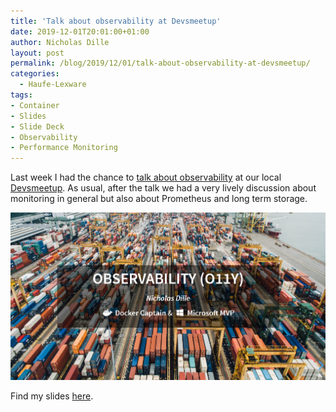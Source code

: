 ```yaml
---
title: 'Talk about observability at Devsmeetup'
date: 2019-12-01T20:01:00+01:00
author: Nicholas Dille
layout: post
permalink: /blog/2019/12/01/talk-about-observability-at-devsmeetup/
categories:
  - Haufe-Lexware
tags:
- Container
- Slides
- Slide Deck
- Observability
- Performance Monitoring
---
```


Last week I had the chance to [talk about observability](https://www.meetup.com/de-DE/Devsmeetup-Freiburg/events/vlftklyzpbkc/) at our local [Devsmeetup](https://www.meetup.com/de-DE/Devsmeetup-Freiburg/). As usual, after the talk we had a very lively discussion about monitoring in general but also about Prometheus and long term storage.

<img src="/media/2019/11/talk_devsmeetup.png" /><!-- .element: style="width: 80%" -->

<!--more-->

Find my slides [here](/slides/2019-11-27/DevsMeetup%20-%20o11y.html).